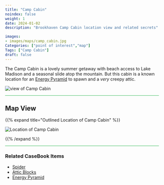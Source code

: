```yaml
---
title: "Camp Cabin"
noindex: false
weight: 1
date: 2024-01-02
description: "Brookhaven Camp Cabin location view and related secrets"

images:
- images/maps/camp_cabin.jpg
Categories: ["point of interest","map"]
Tags: ["Camp Cabin"]
draft: false
--- 
```


The Camp Cabin is a lovely summer getaway with beach access to Lake Madison and a seasonal slide atop the mountain. But this cabin is a known location for an [Energy Pyramid](/casebook/energy_pyramids/#known-locations) to spawn and a _very_ creepy attic.

![view of Camp Cabin](/images/maps/camp_cabin.jpg)


<hr style="background-color: #28b44c" size=8>

## Map View

{{% expand title="Outlined Location of Camp Cabin" %}}

![Location of Camp Cabin](/images/maps/camp-cabin.png)

{{% /expand %}}

<hr style="background-color: #28b44c" size=8>

### Related CaseBook Items

- [Spider](/casebook/interesting/camp_cabin/#spider)
- [Attic Blocks](/casebook/interesting/camp_cabin/#blocks)
- [Energy Pyramid](/casebook/energy_pyramids/#known-locations)

